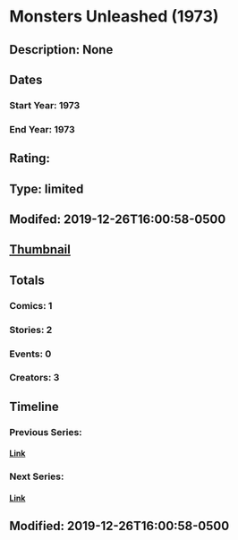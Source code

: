 # Monsters Unleashed (1973)
## Description: None
## Dates
### Start Year: 1973
### End Year: 1973
## Rating: 
## Type: limited
## Modifed: 2019-12-26T16:00:58-0500
## [Thumbnail](http://i.annihil.us/u/prod/marvel/i/mg/b/40/image_not_available.jpg)
## Totals
### Comics: 1
### Stories: 2
### Events: 0
### Creators: 3
## Timeline
### Previous Series: 
#### [Link]()
### Next Series: 
#### [Link]()
## Modified: 2019-12-26T16:00:58-0500